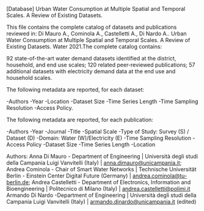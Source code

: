 [Database] Urban Water Consumption at Multiple Spatial and Temporal Scales. A Review of Existing Datasets.

This file contains the complete catalog of datasets and publications reviewed in: Di Mauro A., Cominola A., Castelletti A., Di Nardo A.. Urban Water Consumption at Multiple Spatial and Temporal Scales. A Review of Existing Datasets. Water 2021.The complete catalog contains:

92 state-of-the-art water demand datasets identified at the district, household, and end use scales;
120 related peer-reviewed publications;
57 additional datasets with electricity demand data at the end use and household scales.

The following metadata are reported, for each dataset:

-Authors
-Year
-Location
-Dataset Size
-Time Series Length
-Time Sampling Resolution
-Access Policy.

The following metadata are reported, for each publication:

-Authors
-Year
-Journal
-Title
-Spatial Scale
-Type of Study: Survey (S) / Dataset (D)
-Domain: Water (W)/Electricity (E)
-Time Sampling Resolution
-Access Policy
-Dataset Size
-Time Series Length
-Location

Authors:
Anna Di Mauro - Department of Engineering | Università degli studi della Campania Luigi Vanvitelli (Italy) |  anna.dimauro@unicampania.it;
Andrea Cominola - Chair of Smart Water Networks | Technische Universität Berlin - Einstein Center Digital Future (Germany) |  andrea.cominola@tu-berlin.de;
Andrea Castelletti - Department of Electronics, Information and Bioengineering | Politecnico di Milano (Italy) | andrea.castelletti@polimi.it
Armando Di Nardo -Department of Engineering | Università degli studi della Campania Luigi Vanvitelli (Italy) |   armando.dinardo@unicampania.it (edited) 

 
